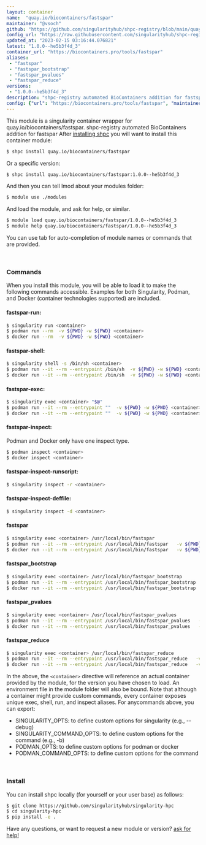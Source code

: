 ```yaml
---
layout: container
name:  "quay.io/biocontainers/fastspar"
maintainer: "@vsoch"
github: "https://github.com/singularityhub/shpc-registry/blob/main/quay.io/biocontainers/fastspar/container.yaml"
config_url: "https://raw.githubusercontent.com/singularityhub/shpc-registry/main/quay.io/biocontainers/fastspar/container.yaml"
updated_at: "2023-02-15 03:16:44.076821"
latest: "1.0.0--he5b3f4d_3"
container_url: "https://biocontainers.pro/tools/fastspar"
aliases:
 - "fastspar"
 - "fastspar_bootstrap"
 - "fastspar_pvalues"
 - "fastspar_reduce"
versions:
 - "1.0.0--he5b3f4d_3"
description: "shpc-registry automated BioContainers addition for fastspar"
config: {"url": "https://biocontainers.pro/tools/fastspar", "maintainer": "@vsoch", "description": "shpc-registry automated BioContainers addition for fastspar", "latest": {"1.0.0--he5b3f4d_3": "sha256:33bd34aa33f7d0b52778ebe9382a19f0c137920135acae647bb87e2dfead9a33"}, "tags": {"1.0.0--he5b3f4d_3": "sha256:33bd34aa33f7d0b52778ebe9382a19f0c137920135acae647bb87e2dfead9a33"}, "docker": "quay.io/biocontainers/fastspar", "aliases": {"fastspar": "/usr/local/bin/fastspar", "fastspar_bootstrap": "/usr/local/bin/fastspar_bootstrap", "fastspar_pvalues": "/usr/local/bin/fastspar_pvalues", "fastspar_reduce": "/usr/local/bin/fastspar_reduce"}}
---
```


This module is a singularity container wrapper for quay.io/biocontainers/fastspar.
shpc-registry automated BioContainers addition for fastspar
After [installing shpc](#install) you will want to install this container module:


```bash
$ shpc install quay.io/biocontainers/fastspar
```

Or a specific version:

```bash
$ shpc install quay.io/biocontainers/fastspar:1.0.0--he5b3f4d_3
```

And then you can tell lmod about your modules folder:

```bash
$ module use ./modules
```

And load the module, and ask for help, or similar.

```bash
$ module load quay.io/biocontainers/fastspar/1.0.0--he5b3f4d_3
$ module help quay.io/biocontainers/fastspar/1.0.0--he5b3f4d_3
```

You can use tab for auto-completion of module names or commands that are provided.

<br>

### Commands

When you install this module, you will be able to load it to make the following commands accessible.
Examples for both Singularity, Podman, and Docker (container technologies supported) are included.

#### fastspar-run:

```bash
$ singularity run <container>
$ podman run --rm  -v ${PWD} -w ${PWD} <container>
$ docker run --rm  -v ${PWD} -w ${PWD} <container>
```

#### fastspar-shell:

```bash
$ singularity shell -s /bin/sh <container>
$ podman run --it --rm --entrypoint /bin/sh  -v ${PWD} -w ${PWD} <container>
$ docker run --it --rm --entrypoint /bin/sh  -v ${PWD} -w ${PWD} <container>
```

#### fastspar-exec:

```bash
$ singularity exec <container> "$@"
$ podman run --it --rm --entrypoint ""  -v ${PWD} -w ${PWD} <container> "$@"
$ docker run --it --rm --entrypoint ""  -v ${PWD} -w ${PWD} <container> "$@"
```

#### fastspar-inspect:

Podman and Docker only have one inspect type.

```bash
$ podman inspect <container>
$ docker inspect <container>
```

#### fastspar-inspect-runscript:

```bash
$ singularity inspect -r <container>
```

#### fastspar-inspect-deffile:

```bash
$ singularity inspect -d <container>
```


#### fastspar

```bash
$ singularity exec <container> /usr/local/bin/fastspar
$ podman run --it --rm --entrypoint /usr/local/bin/fastspar   -v ${PWD} -w ${PWD} <container> -c " $@"
$ docker run --it --rm --entrypoint /usr/local/bin/fastspar   -v ${PWD} -w ${PWD} <container> -c " $@"
```


#### fastspar_bootstrap

```bash
$ singularity exec <container> /usr/local/bin/fastspar_bootstrap
$ podman run --it --rm --entrypoint /usr/local/bin/fastspar_bootstrap   -v ${PWD} -w ${PWD} <container> -c " $@"
$ docker run --it --rm --entrypoint /usr/local/bin/fastspar_bootstrap   -v ${PWD} -w ${PWD} <container> -c " $@"
```


#### fastspar_pvalues

```bash
$ singularity exec <container> /usr/local/bin/fastspar_pvalues
$ podman run --it --rm --entrypoint /usr/local/bin/fastspar_pvalues   -v ${PWD} -w ${PWD} <container> -c " $@"
$ docker run --it --rm --entrypoint /usr/local/bin/fastspar_pvalues   -v ${PWD} -w ${PWD} <container> -c " $@"
```


#### fastspar_reduce

```bash
$ singularity exec <container> /usr/local/bin/fastspar_reduce
$ podman run --it --rm --entrypoint /usr/local/bin/fastspar_reduce   -v ${PWD} -w ${PWD} <container> -c " $@"
$ docker run --it --rm --entrypoint /usr/local/bin/fastspar_reduce   -v ${PWD} -w ${PWD} <container> -c " $@"
```



In the above, the `<container>` directive will reference an actual container provided
by the module, for the version you have chosen to load. An environment file in the
module folder will also be bound. Note that although a container
might provide custom commands, every container exposes unique exec, shell, run, and
inspect aliases. For anycommands above, you can export:

 - SINGULARITY_OPTS: to define custom options for singularity (e.g., --debug)
 - SINGULARITY_COMMAND_OPTS: to define custom options for the command (e.g., -b)
 - PODMAN_OPTS: to define custom options for podman or docker
 - PODMAN_COMMAND_OPTS: to define custom options for the command

<br>

### Install

You can install shpc locally (for yourself or your user base) as follows:

```bash
$ git clone https://github.com/singularityhub/singularity-hpc
$ cd singularity-hpc
$ pip install -e .
```

Have any questions, or want to request a new module or version? [ask for help!](https://github.com/singularityhub/singularity-hpc/issues)